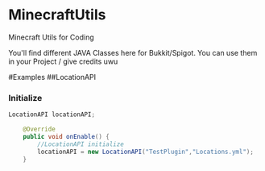# MinecraftUtils
Minecraft Utils for Coding

You'll find different JAVA Classes here for Bukkit/Spigot. You can use them in your Project / give credits uwu

#Examples
##LocationAPI
### Initialize
```java
LocationAPI locationAPI;

	@Override
	public void onEnable() {
		//LocationAPI initialize
		locationAPI = new LocationAPI("TestPlugin","Locations.yml");
	}
```

